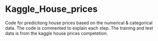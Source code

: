 # Kaggle_House_prices

Code for predicitong house prices based on the numerical & categorical data. The code is commented to explain each step. The training and test data is from the kaggle house prices competetion.

